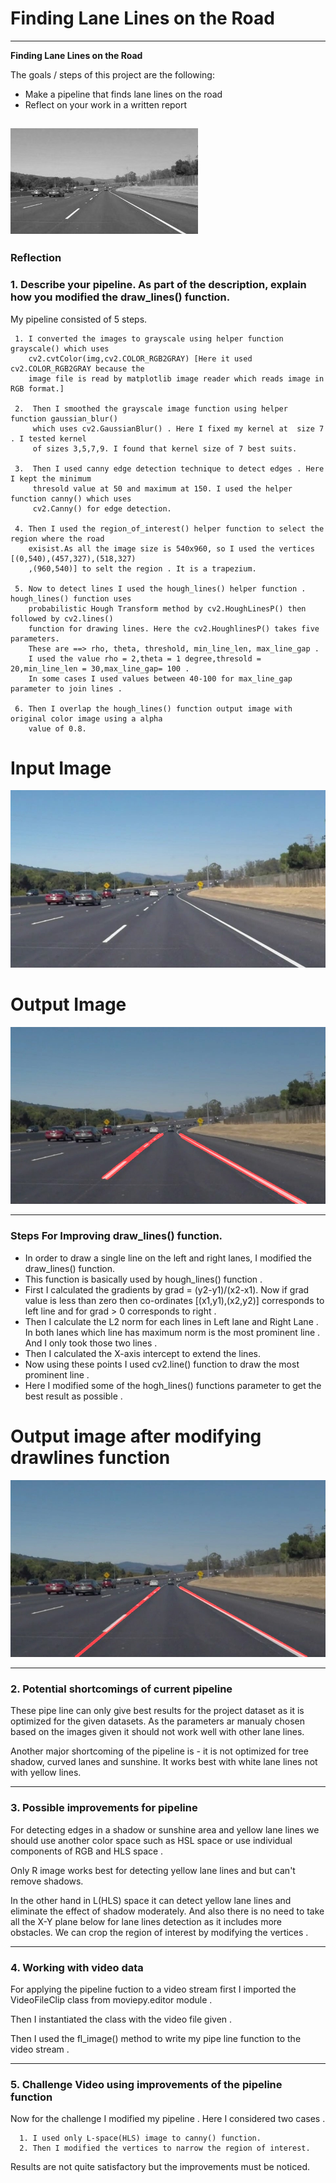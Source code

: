 # **Finding Lane Lines on the Road** 


---

**Finding Lane Lines on the Road**

The goals / steps of this project are the following:
* Make a pipeline that finds lane lines on the road
* Reflect on your work in a written report


[//]: # (Image References)

![image1](examples/grayscale.jpg "Gray Scale")
---

### Reflection

### 1. Describe your pipeline. As part of the description, explain how you modified the draw_lines() function.

My pipeline consisted of 5 steps. 

     1. I converted the images to grayscale using helper function grayscale() which uses 
        cv2.cvtColor(img,cv2.COLOR_RGB2GRAY) [Here it used cv2.COLOR_RGB2GRAY because the
        image file is read by matplotlib image reader which reads image in RGB format.]

     2.  Then I smoothed the grayscale image function using helper function gaussian_blur() 
         which uses cv2.GaussianBlur() . Here I fixed my kernel at  size 7 . I tested kernel
         of sizes 3,5,7,9. I found that kernel size of 7 best suits.

     3.  Then I used canny edge detection technique to detect edges . Here I kept the minimum
         thresold value at 50 and maximum at 150. I used the helper function canny() which uses
         cv2.Canny() for edge detection.

     4. Then I used the region_of_interest() helper function to select the region where the road
        exisist.As all the image size is 540x960, so I used the vertices [(0,540),(457,327),(518,327)
        ,(960,540)] to selt the region . It is a trapezium.

     5. Now to detect lines I used the hough_lines() helper function . hough_lines() function uses 
        probabilistic Hough Transform method by cv2.HoughLinesP() then followed by cv2.lines()
        function for drawing lines. Here the cv2.HoughlinesP() takes five parameters.
        These are ==> rho, theta, threshold, min_line_len, max_line_gap . 
        I used the value rho = 2,theta = 1 degree,thresold = 20,min_line_len = 30,max_line_gap= 100 . 
        In some cases I used values between 40-100 for max_line_gap parameter to join lines .

     6. Then I overlap the hough_lines() function output image with original color image using a alpha
        value of 0.8.

# Input Image
![Input image](test_images/solidWhiteCurve.jpg)

# Output Image

![Output image](test_images_output/solidWhiteCurve.jpg) 

   
---
### **Steps For Improving draw_lines() function.**
* In order to draw a single line on the left and right lanes, I modified the draw_lines() function. 
* This function is basically used by hough_lines() function . 
* First I calculated the gradients by grad = (y2-y1)/(x2-x1). Now if grad value is less than zero 
  then co-ordinates [(x1,y1),(x2,y2)] corresponds to left line and for grad > 0 corresponds to right . 
* Then I calculate the L2 norm for each lines in Left lane and Right Lane . In both lanes which line 
  has maximum norm is the most prominent line . And I only took those two lines . 
* Then I calculated the X-axis intercept to extend the lines. 
* Now using these points I used cv2.line() function to draw the most prominent line . 
* Here I modified some of the hogh_lines() functions parameter to get the best result as possible .

# Output image after modifying drawlines function

![Modified output](test_images_output_modified/solidWhiteCurve.jpg)


---

### 2. Potential shortcomings of current pipeline


These pipe line can only give best results for the project dataset as it is optimized for the given
datasets. As the parameters ar manualy chosen based on the images given it should not work well with 
other lane lines.

Another major shortcoming of the pipeline is - it is not optimized for tree shadow, curved lanes and
sunshine. It works best with white lane lines not with yellow lines.

---


### 3. Possible improvements for pipeline 

For detecting edges in a shadow or sunshine area and yellow lane lines we should use another 
color space such as HSL space or use individual components of RGB and HLS space .

Only R image works best for detecting yellow lane lines and but can't remove shadows.

In the other hand in L(HLS) space it can detect yellow lane lines and eliminate the effect
of shadow moderately. And also there is no need to take all the X-Y plane below for lane 
lines detection as it includes more obstacles. We can crop the region of interest by modifying
the vertices . 

---

### 4. Working with video data

For applying the pipeline fuction to a video stream first I imported the VideoFileClip class
from moviepy.editor module . 

Then I instantiated the class with the video file given . 

Then I used the fl_image() method to write my pipe line function to the video stream .


---

### 5. Challenge Video using improvements of the pipeline function
Now for the challenge I modified my pipeline .
Here I considered two cases .

      1. I used only L-space(HLS) image to canny() function.
      2. Then I modified the vertices to narrow the region of interest.

Results are not quite satisfactory but the improvements must be noticed.


